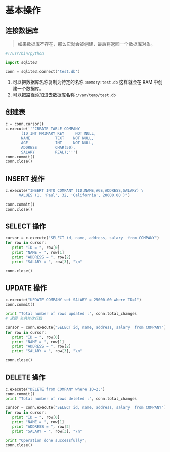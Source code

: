 # 基本操作

## 连接数据库

> 如果数据库不存在，那么它就会被创建，最后将返回一个数据库对象。

```python
#!/usr/bin/python

import sqlite3

conn = sqlite3.connect('test.db')

```

1. 可以把数据库名称复制为特定的名称 :`memory:test.db`
      这样就会在 RAM 中创建一个数据库。
2. 可以把路径添加进去数据库名称 :`/var/temp/test.db`

## 创建表

```python
c = conn.cursor()
c.execute('''CREATE TABLE COMPANY
       (ID INT PRIMARY KEY     NOT NULL,
       NAME           TEXT    NOT NULL,
       AGE            INT     NOT NULL,
       ADDRESS        CHAR(50),
       SALARY         REAL);''')
conn.commit()
conn.close()
```

## INSERT 操作

```python
c.execute("INSERT INTO COMPANY (ID,NAME,AGE,ADDRESS,SALARY) \
      VALUES (1, 'Paul', 32, 'California', 20000.00 )")

conn.commit()
conn.close()
```

## SELECT 操作

```python
cursor = c.execute("SELECT id, name, address, salary  from COMPANY")
for row in cursor:
   print "ID = ", row[0]
   print "NAME = ", row[1]
   print "ADDRESS = ", row[2]
   print "SALARY = ", row[3], "\n"

conn.close()
```

## UPDATE 操作

```python
c.execute("UPDATE COMPANY set SALARY = 25000.00 where ID=1")
conn.commit()

print "Total number of rows updated :", conn.total_changes
# 返回 总共修改行数

cursor = conn.execute("SELECT id, name, address, salary  from COMPANY")
for row in cursor:
   print "ID = ", row[0]
   print "NAME = ", row[1]
   print "ADDRESS = ", row[2]
   print "SALARY = ", row[3], "\n"

conn.close()
```

## DELETE 操作

```python
c.execute("DELETE from COMPANY where ID=2;")
conn.commit()
print "Total number of rows deleted :", conn.total_changes

cursor = conn.execute("SELECT id, name, address, salary  from COMPANY")
for row in cursor:
   print "ID = ", row[0]
   print "NAME = ", row[1]
   print "ADDRESS = ", row[2]
   print "SALARY = ", row[3], "\n"

print "Operation done successfully";
conn.close()
```
